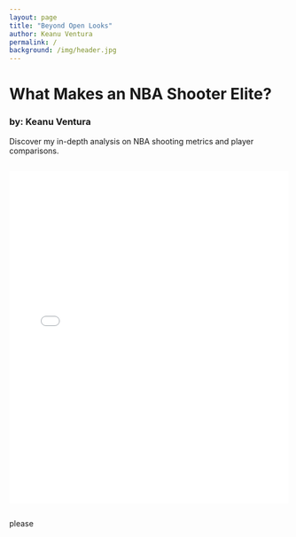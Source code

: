 ```yaml
---
layout: page
title: "Beyond Open Looks"
author: Keanu Ventura
permalink: /
background: /img/header.jpg
---
```


# What Makes an NBA Shooter Elite? 

### by: Keanu Ventura

Discover my in-depth analysis on NBA shooting metrics and player comparisons.

<div style="text-align:center; margin: 2em 0;">
  <iframe 
    src="/img/all_players_bar.html" 
    width="100%" 
    height="600" 
    style="border:none;"
    title="Interactive Shot Quality Bar Chart">
  </iframe>
</div>

please